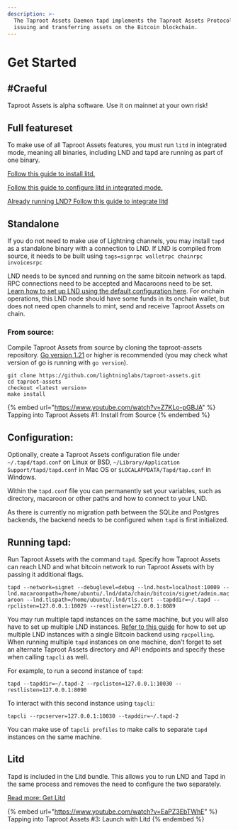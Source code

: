```yaml
---
description: >-
  The Taproot Assets Daemon tapd implements the Taproot Assets Protocol for
  issuing and transferring assets on the Bitcoin blockchain.
---
```


# Get Started

## #Craeful <a href="#docs-internal-guid-f9af6317-7fff-eeb2-2957-b358d3da86da" id="docs-internal-guid-f9af6317-7fff-eeb2-2957-b358d3da86da"></a>

Taproot Assets is alpha software. Use it on mainnet at your own risk!

## Full featureset <a href="#docs-internal-guid-dfe5d706-7fff-fe20-2c99-ce4fa398fe31" id="docs-internal-guid-dfe5d706-7fff-fe20-2c99-ce4fa398fe31"></a>

To make use of all Taproot Assets features, you must run `litd` in integrated mode, meaning all binaries, including LND and tapd are running as part of one binary.

[Follow this guide to install litd.](../lightning-terminal/get-lit.md)

[Follow this guide to configure litd in integrated mode.](../lightning-terminal/run-litd.md)

[Already running LND? Follow this guide to integrate litd](../lightning-terminal/integrating-litd.md)

## Standalone <a href="#docs-internal-guid-24188b0f-7fff-cc1b-10da-87278749e8ce" id="docs-internal-guid-24188b0f-7fff-cc1b-10da-87278749e8ce"></a>

If you do not need to make use of Lightning channels, you may install `tapd` as a standalone binary with a connection to LND. If LND is compiled from source, it needs to be built using `tags=signrpc walletrpc chainrpc invoicesrpc`

LND needs to be synced and running on the same bitcoin network as tapd. RPC connections need to be accepted and Macaroons need to be set.[ Learn how to set up LND using the default configuration here](https://docs.lightning.engineering/lightning-network-tools/lnd/run-lnd). For onchain operations, this LND node should have some funds in its onchain wallet, but does not need open channels to mint, send and receive Taproot Assets on chain.

### From source: <a href="#docs-internal-guid-5879af55-7fff-021d-8347-7ef95cd98105" id="docs-internal-guid-5879af55-7fff-021d-8347-7ef95cd98105"></a>

Compile Taproot Assets from source by cloning the taproot-assets repository. [Go version 1.21](https://go.dev/dl/) or higher is recommended (you may check what version of go is running with `go version`).

`git clone https://github.com/lightninglabs/taproot-assets.git`\
`cd taproot-assets`\
`checkout <latest version>`\
`make install`

{% embed url="https://www.youtube.com/watch?v=Z7KLo-pGBJA" %}
Tapping into Taproot Assets #1: Install from Source
{% endembed %}

## Configuration: <a href="#docs-internal-guid-8aa3849c-7fff-4b8e-530a-a563b8d9d0b8" id="docs-internal-guid-8aa3849c-7fff-4b8e-530a-a563b8d9d0b8"></a>

Optionally, create a Taproot Assets configuration file under `~/.tapd/tapd.conf` on Linux or BSD, `~/Library/Application Support/tapd/tapd.conf` in Mac OS or `$LOCALAPPDATA/Tapd/tap.conf` in Windows.

Within the `tapd.conf` file you can permanently set your variables, such as directory, macaroon or other paths and how to connect to your LND.

As there is currently no migration path between the SQLite and Postgres backends, the backend needs to be configured when `tapd` is first initialized.

## Running tapd: <a href="#docs-internal-guid-ebf73e49-7fff-b5ed-44ff-b9b0953c6082" id="docs-internal-guid-ebf73e49-7fff-b5ed-44ff-b9b0953c6082"></a>

Run Taproot Assets with the command `tapd`. Specify how Taproot Assets can reach LND and what bitcoin network to run Taproot Assets with by passing it additional flags.

`tapd --network=signet --debuglevel=debug --lnd.host=localhost:10009 --lnd.macaroonpath=/home/ubuntu/.lnd/data/chain/bitcoin/signet/admin.macaroon --lnd.tlspath=/home/ubuntu/.lnd/tls.cert --tapddir=~/.tapd --rpclisten=127.0.0.1:10029 --restlisten=127.0.0.1:8089`

You may run multiple tapd instances on the same machine, but you will also have to set up multiple LND instances. [Refer to this guide](../lnd/run-lnd.md) for how to set up multiple LND instances with a single Bitcoin backend using `rpcpolling`. When running multiple `tapd` instances on one machine, don’t forget to set an alternate Taproot Assets directory and API endpoints and specify these when calling `tapcli` as well.

For example, to run a second instance of `tapd`:

`tapd --tapddir=~/.tapd-2 --rpclisten=127.0.0.1:10030 --restlisten=127.0.0.1:8090`

To interact with this second instance using `tapcli`:

`tapcli --rpcserver=127.0.0.1:10030 --tapddir=~/.tapd-2`

You can make use of `tapcli profiles` to make calls to separate `tapd` instances on the same machine.

## Litd

Tapd is included in the Litd bundle. This allows you to run LND and Tapd in the same process and removes the need to configure the two separately.

[Read more: Get Litd](../lightning-terminal/get-lit.md)

{% embed url="https://www.youtube.com/watch?v=EaPZ3EbTWhE" %}
Tapping into Taproot Assets #3: Launch with Litd
{% endembed %}
